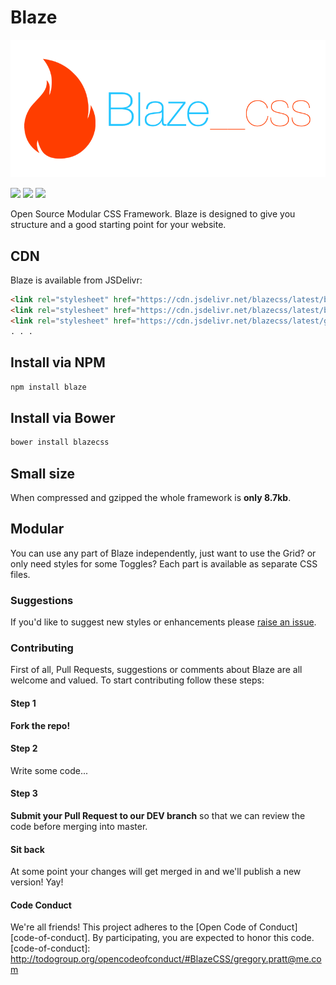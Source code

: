 # Blaze

<img src="blazecss.png">

<a href="https://www.npmjs.com/package/blaze"><img src="https://img.shields.io/npm/v/blaze.svg?style=flat-square"></a>
<a href="https://www.npmjs.com/package/blaze"><img src="https://img.shields.io/npm/dm/blaze.svg?style=flat-square"></a>
<a href="https://github.com/BlazeCSS/blaze/blob/master/LICENSE"><img src="https://img.shields.io/npm/l/blaze.svg?style=flat-square"></a>

Open Source Modular CSS Framework. Blaze is designed to give you structure and a good starting point for your website.

## CDN

Blaze is available from JSDelivr:

```html
<link rel="stylesheet" href="https://cdn.jsdelivr.net/blazecss/latest/blaze.min.css">
<link rel="stylesheet" href="https://cdn.jsdelivr.net/blazecss/latest/base.css">
<link rel="stylesheet" href="https://cdn.jsdelivr.net/blazecss/latest/grid.css">
. . .
```

## Install via NPM

```bash
npm install blaze
```

## Install via Bower

```bash
bower install blazecss
```

## Small size

When compressed and gzipped the whole framework is **only 8.7kb**.

## Modular

You can use any part of Blaze independently, just want to use the Grid? or only need styles for some Toggles? Each part is available as separate CSS files. 

### Suggestions

If you'd like to suggest new styles or enhancements please <a href="https://github.com/BlazeCSS/blaze/issues">raise an issue</a>.

### Contributing

First of all, Pull Requests, suggestions or comments about Blaze are all welcome and valued. To start contributing follow these steps:

#### Step 1

**Fork the repo!**

#### Step 2

Write some code...

#### Step 3

**Submit your Pull Request to our DEV branch** so that we can review the code before merging into master.

#### Sit back

At some point your changes will get merged in and we'll publish a new version! Yay!

#### Code Conduct
We're all friends! This project adheres to the [Open Code of Conduct][code-of-conduct]. By participating, you are expected to honor this code.
[code-of-conduct]: http://todogroup.org/opencodeofconduct/#BlazeCSS/gregory.pratt@me.com
